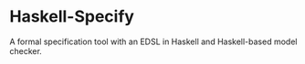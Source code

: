 # Haskell-Specify
A formal specification tool with an EDSL in Haskell and Haskell-based model checker.
